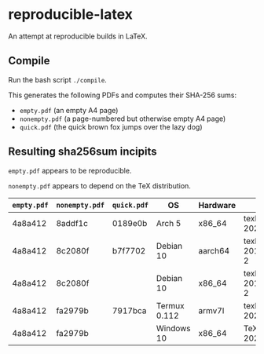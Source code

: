 # reproducible-latex

An attempt at reproducible builds in LaTeX.


## Compile

Run the bash script `./compile`.

This generates the following PDFs and computes their SHA-256 sums:
- `empty.pdf` (an empty A4 page)
- `nonempty.pdf` (a page-numbered but otherwise empty A4 page)
- `quick.pdf` (the quick brown fox jumps over the lazy dog)


## Resulting sha256sum incipits

`empty.pdf` appears to be reproducible.

`nonempty.pdf` appears to depend on the TeX distribution.

| `empty.pdf` | `nonempty.pdf` | `quick.pdf` | OS | Hardware | TeX distro | pdfTeX | kpathsea |
| - | - | - | - | - | - | - | - |
| 4a8a412 | 8addf1c | 0189e0b | Arch 5 | x86_64 | texlive-core 2020.57066-2 | 1.40.21 | 6.3.2 |
| 4a8a412 | 8c2080f | b7f7702 | Debian 10 | aarch64 | texlive-full 2018.20190227-2 | 1.40.19 | 6.3.1/dev |
| 4a8a412 | 8c2080f | | Debian 10 | x86_64 | texlive-full 2018.20190227-2 | 1.40.19 | 6.3.1/dev |
| 4a8a412 | fa2979b | 7917bca | Termux 0.112 | armv7l | texlive-full 20200406-4 | 1.40.21 | 6.3.2 |
| 4a8a412 | fa2979b | | Windows 10 | x86_64 | TeX Live 2020/W32TeX | 1.40.21 | 6.3.2 |
